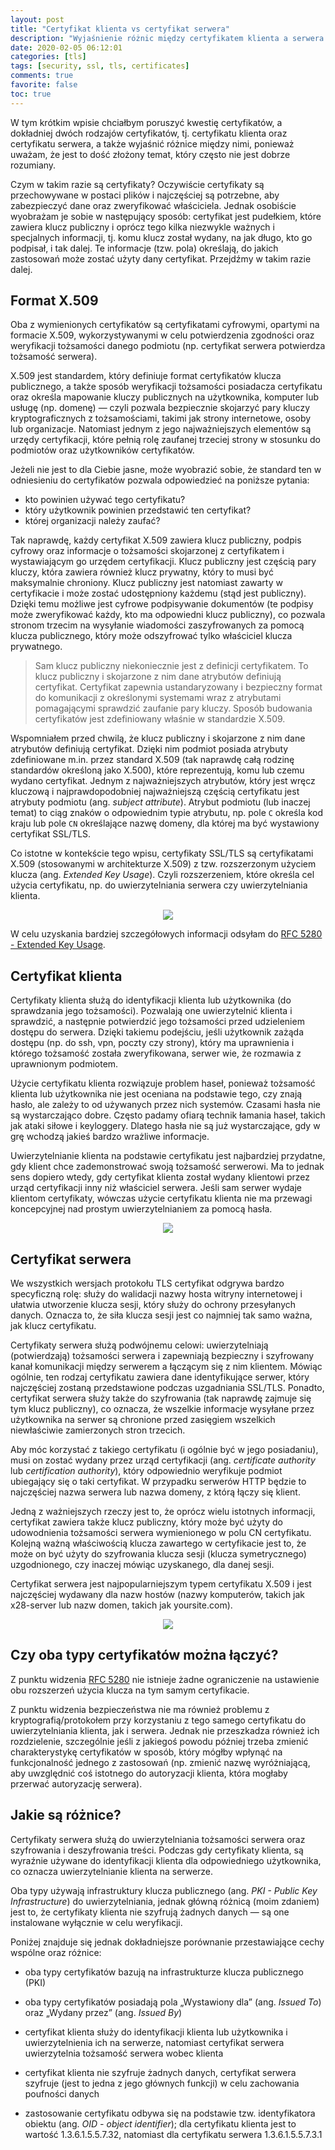 ```yaml
---
layout: post
title: "Certyfikat klienta vs certyfikat serwera"
description: "Wyjaśnienie różnic między certyfikatem klienta a serwera."
date: 2020-02-05 06:12:01
categories: [tls]
tags: [security, ssl, tls, certificates]
comments: true
favorite: false
toc: true
---
```


W tym krótkim wpisie chciałbym poruszyć kwestię certyfikatów, a dokładniej dwóch rodzajów certyfikatów, tj. certyfikatu klienta oraz certyfikatu serwera, a także wyjaśnić różnice między nimi, ponieważ uważam, że jest to dość złożony temat, który często nie jest dobrze rozumiany.

Czym w takim razie są certyfikaty? Oczywiście certyfikaty są przechowywane w postaci plików i najczęściej są potrzebne, aby zabezpieczyć dane oraz zweryfikować właściciela. Jednak osobiście wyobrażam je sobie w następujący sposób: certyfikat jest pudełkiem, które zawiera klucz publiczny i oprócz tego kilka niezwykle ważnych i specjalnych informacji, tj. komu klucz został wydany, na jak długo, kto go podpisał, i tak dalej. Te informacje (tzw. pola) określają, do jakich zastosowań może zostać użyty dany certyfikat. Przejdźmy w takim razie dalej.

## Format X.509

Oba z wymienionych certyfikatów są certyfikatami cyfrowymi, opartymi na formacie <span class="h-b">X.509</span>, wykorzystywanymi w celu potwierdzenia zgodności oraz weryfikacji tożsamości danego podmiotu (np. certyfikat serwera potwierdza tożsamość serwera).

<span class="h-b">X.509</span> jest standardem, który definiuje format certyfikatów klucza publicznego, a także sposób weryfikacji tożsamości posiadacza certyfikatu oraz określa mapowanie kluczy publicznych na użytkownika, komputer lub usługę (np. domenę) — czyli pozwala bezpiecznie skojarzyć pary kluczy kryptograficznych z tożsamościami, takimi jak strony internetowe, osoby lub organizacje. Natomiast jednym z jego najważniejszych elementów są urzędy certyfikacji, które pełnią rolę zaufanej trzeciej strony w stosunku do podmiotów oraz użytkowników certyfikatów.

Jeżeli nie jest to dla Ciebie jasne, może wyobrazić sobie, że standard ten w odniesieniu do certyfikatów pozwala odpowiedzieć na poniższe pytania:

- kto powinien używać tego certyfikatu?
- który użytkownik powinien przedstawić ten certyfikat?
- której organizacji należy zaufać?

Tak naprawdę, każdy certyfikat <span class="h-b">X.509</span> zawiera klucz publiczny, podpis cyfrowy oraz informacje o tożsamości skojarzonej z certyfikatem i wystawiającym go urzędem certyfikacji. Klucz publiczny jest częścią pary kluczy, która zawiera również klucz prywatny, który to musi być maksymalnie chroniony. Klucz publiczny jest natomiast zawarty w certyfikacie i może zostać udostępniony każdemu (stąd jest publiczny). Dzięki temu możliwe jest cyfrowe podpisywanie dokumentów (te podpisy może zweryfikować każdy, kto ma odpowiedni klucz publiczny), co pozwala stronom trzecim na wysyłanie wiadomości zaszyfrowanych za pomocą klucza publicznego, który może odszyfrować tylko właściciel klucza prywatnego.

  > Sam klucz publiczny niekoniecznie jest z definicji certyfikatem. To klucz publiczny i skojarzone z nim dane atrybutów definiują certyfikat. Certyfikat zapewnia ustandaryzowany i bezpieczny format do komunikacji z określonymi systemami wraz z atrybutami pomagającymi sprawdzić zaufanie pary kluczy. Sposób budowania certyfikatów jest zdefiniowany właśnie w standardzie X.509.

Wspomniałem przed chwilą, że klucz publiczny i skojarzone z nim dane atrybutów definiują certyfikat. Dzięki nim podmiot posiada atrybuty zdefiniowane m.in. przez standard <span class="h-b">X.509</span> (tak naprawdę całą rodzinę standardów określoną jako <span class="h-b">X.500</span>), które reprezentują, komu lub czemu wydano certyfikat. Jednym z najważniejszych atrybutów, który jest wręcz kluczową i najprawdopodobniej najważniejszą częścią certyfikatu jest atrybuty podmiotu (ang. _subject attribute_). Atrybut podmiotu (lub inaczej temat) to ciąg znaków o odpowiednim typie atrybutu, np. pole `C` określa kod kraju lub pole `CN` określające nazwę domeny, dla której ma być wystawiony certyfikat SSL/TLS.

Co istotne w kontekście tego wpisu, certyfikaty SSL/TLS są certyfikatami <span class="h-b">X.509</span> (stosowanymi w architekturze X.509) z tzw. rozszerzonym użyciem klucza (ang. _Extended Key Usage_). Czyli rozszerzeniem, które określa cel użycia certyfikatu, np. do uwierzytelniania serwera czy uwierzytelniania klienta.

<p align="center">
  <img src="/assets/img/posts/extended_key_usage.png">
</p>

W celu uzyskania bardziej szczegółowych informacji odsyłam do [RFC 5280 - Extended Key Usage](https://tools.ietf.org/html/rfc5280#section-4.2.1.12).

## Certyfikat klienta

Certyfikaty klienta służą do identyfikacji klienta lub użytkownika (do sprawdzania jego tożsamości). Pozwalają one uwierzytelnić klienta i sprawdzić, a następnie potwierdzić jego tożsamości przed udzieleniem dostępu do serwera. Dzięki takiemu podejściu, jeśli użytkownik zażąda dostępu (np. do ssh, vpn, poczty czy strony), który ma uprawnienia i którego tożsamość została zweryfikowana, serwer wie, że rozmawia z uprawnionym podmiotem.

Użycie certyfikatu klienta rozwiązuje problem haseł, ponieważ tożsamość klienta lub użytkownika nie jest oceniana na podstawie tego, czy znają hasło, ale zależy to od używanych przez nich systemów. Czasami hasła nie są wystarczająco dobre. Często padamy ofiarą technik łamania haseł, takich jak ataki siłowe i keyloggery. Dlatego hasła nie są już wystarczające, gdy w grę wchodzą jakieś bardzo wrażliwe informacje.

Uwierzytelnianie klienta na podstawie certyfikatu jest najbardziej przydatne, gdy klient chce zademonstrować swoją tożsamość serwerowi. Ma to jednak sens dopiero wtedy, gdy certyfikat klienta został wydany klientowi przez urząd certyfikacji inny niż właściciel serwera. Jeśli sam serwer wydaje klientom certyfikaty, wówczas użycie certyfikatu klienta nie ma przewagi koncepcyjnej nad prostym uwierzytelnianiem za pomocą hasła.

<p align="center">
  <img src="/assets/img/posts/client_auth.gif">
</p>

## Certyfikat serwera

We wszystkich wersjach protokołu TLS certyfikat odgrywa bardzo specyficzną rolę: służy do walidacji nazwy hosta witryny internetowej i ułatwia utworzenie klucza sesji, który służy do ochrony przesyłanych danych. Oznacza to, że siła klucza sesji jest co najmniej tak samo ważna, jak klucz certyfikatu.

Certyfikaty serwera służą podwójnemu celowi: uwierzytelniają (potwierdzają) tożsamości serwera i zapewniają bezpieczny i szyfrowany kanał komunikacji między serwerem a łączącym się z nim klientem. Mówiąc ogólnie, ten rodzaj certyfikatu zawiera dane identyfikujące serwer, który najczęściej zostaną przedstawione podczas uzgadniania SSL/TLS. Ponadto, certyfikat serwera służy także do szyfrowania (tak naprawdę zajmuje się tym klucz publiczny), co oznacza, że wszelkie informacje wysyłane przez użytkownika na serwer są chronione przed zasięgiem wszelkich niewłaściwie zamierzonych stron trzecich.

Aby móc korzystać z takiego certyfikatu (i ogólnie być w jego posiadaniu), musi on zostać wydany przez urząd certyfikacji (ang. _certificate authority_ lub _certification authority_), który odpowiednio weryfikuje podmiot ubiegający się o taki certyfikat. W przypadku serwerów HTTP będzie to najczęściej nazwa serwera lub nazwa domeny, z którą łączy się klient.

Jedną z ważniejszych rzeczy jest to, że oprócz wielu istotnych informacji, certyfikat zawiera także klucz publiczny, który może być użyty do udowodnienia tożsamości serwera wymienionego w polu <span class="h-b">CN</span> certyfikatu. Kolejną ważną właściwością klucza zawartego w certyfikacie jest to, że może on być użyty do szyfrowania klucza sesji (klucza symetrycznego) uzgodnionego, czy inaczej mówiąc uzyskanego, dla danej sesji.

Certyfikat serwera jest najpopularniejszym typem certyfikatu <span class="h-b">X.509</span> i jest najczęściej wydawany dla nazw hostów (nazwy komputerów, takich jak <span class="h-b">x28-server</span> lub nazw domen, takich jak <span class="h-b">yoursite.com</span>).

<p align="center">
  <img src="/assets/img/posts/server_auth.gif">
</p>

## Czy oba typy certyfikatów można łączyć?

Z punktu widzenia [RFC 5280](https://tools.ietf.org/html/rfc5280) nie istnieje żadne ograniczenie na ustawienie obu rozszerzeń użycia klucza na tym samym certyfikacie.

Z punktu widzenia bezpieczeństwa nie ma również problemu z kryptografią/protokołem przy korzystaniu z tego samego certyfikatu do uwierzytelniania klienta, jak i serwera. Jednak nie przeszkadza również ich rozdzielenie, szczególnie jeśli z jakiegoś powodu później trzeba zmienić charakterystykę certyfikatów w sposób, który mógłby wpłynąć na funkcjonalność jednego z zastosowań (np. zmienić nazwę wyróżniającą, aby uwzględnić coś istotnego do autoryzacji klienta, która mogłaby przerwać autoryzację serwera).

## Jakie są różnice?

Certyfikaty serwera służą do uwierzytelniania tożsamości serwera oraz szyfrowania i deszyfrowania treści. Podczas gdy certyfikaty klienta, są wyraźnie używane do identyfikacji klienta dla odpowiedniego użytkownika, co oznacza uwierzytelnianie klienta na serwerze.

Oba typy używają infrastruktury klucza publicznego (ang. _PKI - Public Key Infrastructure_) do uwierzytelniania, jednak główną różnicą (moim zdaniem) jest to, że certyfikaty klienta nie szyfrują żadnych danych — są one instalowane wyłącznie w celu weryfikacji.

Poniżej znajduje się jednak dokładniejsze porównanie przestawiające cechy wspólne oraz różnice:

- oba typy certyfikatów bazują na infrastrukturze klucza publicznego (PKI)

- oba typy certyfikatów posiadają pola „Wystawiony dla” (ang. _Issued To_) oraz „Wydany przez” (ang. _Issued By_)

- certyfikat klienta służy do identyfikacji klienta lub użytkownika i uwierzytelnienia ich na serwerze, natomiast certyfikat serwera uwierzytelnia tożsamość serwera wobec klienta

- certyfikat klienta nie szyfruje żadnych danych, certyfikat serwera szyfruje (jest to jedna z jego głównych funkcji) w celu zachowania poufności danych

- zastosowanie certyfikatu odbywa się na podstawie tzw. identyfikatora obiektu (ang. _OID - object identifier_); dla certyfikatu klienta jest to wartość <span class="h-b">1.3.6.1.5.5.7.32</span>, natomiast dla certyfikatu serwera <span class="h-b">1.3.6.1.5.5.7.3.1</span>
